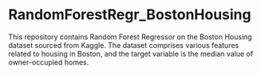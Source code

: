 # RandomForestRegr_BostonHousing
This repository contains  Random Forest Regressor on the Boston Housing dataset sourced from Kaggle. The dataset comprises various features related to housing in Boston, and the target variable is the median value of owner-occupied homes.
